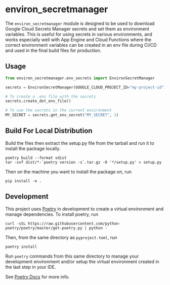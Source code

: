 # environ_secretmanager

The `environ_secretmanager` module is designed to be used to download Google Cloud Secrets Manager secrets and set them 
as environment variables. This is useful for using secrets in various environments, and works especially well with App 
Engine and Cloud Functions where the correct environment variables can be created in an env file during CI/CD and used 
in the final build files for production.


## Usage

```python
from environ_secretmanager.env_secrets import EnvironSecretManager

secrets = EnvironSecretManager(GOOGLE_CLOUD_PROJECT_ID="my-project-id")

# To create a .env file with the secrets
secrets.create_dot_env_file()

# To use the secrets in the current environment
MY_SECRET = secrets.get_env_secret("MY_SECRET", 1)
```

## Build For Local Distribution
Build the files then extract the setup.py file from the tarball and run it to install the package locally.
```shell
poetry build --format sdist
tar -xvf dist/*-`poetry version -s`.tar.gz -O '*/setup.py' > setup.py
```
Then on the machine you want to install the package on, run
```shell
pip install -e .
```

## Development

This project uses [Poetry](https://python-poetry.org/) in development to create a virtual environment and manage
dependencies.
To install poetry, run

```shell
curl -sSL https://raw.githubusercontent.com/python-poetry/poetry/master/get-poetry.py | python -
```

Then, from the same directory as `pyproject.toml`, run

```shell
poetry install
```

Run `poetry` commands from this same directory to manage your development environment and/or setup the virtual environment created in the last step in your IDE.


See [Poetry Docs](https://python-poetry.org/docs/cli/) for more info.
